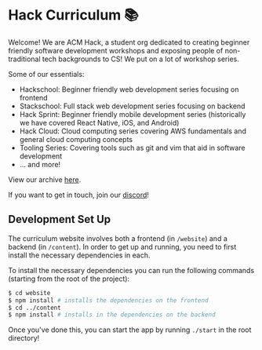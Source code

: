 # Hack Curriculum 📚

Welcome! We are ACM Hack, a student org dedicated to creating beginner friendly software development workshops and exposing people of non-traditional tech backgrounds to CS! We put on a lot of workshop series. 

Some of our essentials:
- Hackschool: Beginner friendly web development series focusing on frontend
- Stackschool: Full stack web development series focusing on backend
- Hack Sprint: Beginner friendly mobile development series (historically we have covered React Native, iOS, and Android)
- Hack Cloud: Cloud computing series covering AWS fundamentals and general cloud computing concepts
- Tooling Series: Covering tools such as git and vim that aid in software development
- ... and more!

View our archive [here](https://hack.uclaacm.com/archive).

If you want to get in touch, join our [discord](https://discord.gg/3GSPECbCnE)!


## Development Set Up
The curriculum website involves both a frontend (in `/website`) and a backend (in `/content`). In order to get up and running, you need to first install the necessary dependencies in each. 

To install the necessary dependencies you can run the following commands (starting from the root of the project):

```sh
$ cd website
$ npm install # installs the dependencies on the frontend
$ cd ../content
$ npm install # installs in the dependencies on the backend
```

Once you've done this, you can start the app by running `./start` in the root directory!
